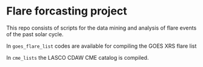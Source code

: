 # Flare forcasting project

This repo consists of scripts for the data mining and analysis of flare events of the past solar cycle.

In `goes_flare_list` codes are available for compiling the GOES XRS flare list

In `cme_lists` the LASCO CDAW CME catalog is compiled. 
